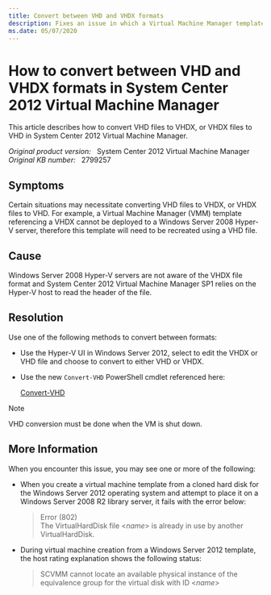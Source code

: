 ```yaml
---
title: Convert between VHD and VHDX formats
description: Fixes an issue in which a Virtual Machine Manager template referencing a VHDX cannot be deployed to a Windows Server 2008 Hyper-V server.
ms.date: 05/07/2020
---
```

# How to convert between VHD and VHDX formats in System Center 2012 Virtual Machine Manager

This article describes how to convert VHD files to VHDX, or VHDX files to VHD in System Center 2012 Virtual Machine Manager.

_Original product version:_ &nbsp; System Center 2012 Virtual Machine Manager  
_Original KB number:_ &nbsp; 2799257

## Symptoms

Certain situations may necessitate converting VHD files to VHDX, or VHDX files to VHD. For example, a Virtual Machine Manager (VMM) template referencing a VHDX cannot be deployed to a Windows Server 2008 Hyper-V server, therefore this template will need to be recreated using a VHD file.

## Cause

Windows Server 2008 Hyper-V servers are not aware of the VHDX file format and System Center 2012 Virtual Machine Manager SP1 relies on the Hyper-V host to read the header of the file.

## Resolution

Use one of the following methods to convert between formats:

- Use the Hyper-V UI in Windows Server 2012, select to edit the VHDX or VHD file and choose to convert to either VHD or VHDX.
- Use the new `Convert-VHD` PowerShell cmdlet referenced here:

   [Convert-VHD](/powershell/module/hyper-v/convert-vhd)

> [!NOTE]
> VHD conversion must be done when the VM is shut down.

## More Information

When you encounter this issue, you may see one or more of the following:

- When you create a virtual machine template from a cloned hard disk for the Windows Server 2012 operating system and attempt to place it on a Windows Server 2008 R2 library server, it fails with the error below:

  > Error (802)  
  > The VirtualHardDisk file <*name*> is already in use by another VirtualHardDisk.

- During virtual machine creation from a Windows Server 2012 template, the host rating explanation shows the following status:

  > SCVMM cannot locate an available physical instance of the equivalence group for the virtual disk with ID <*name*>

